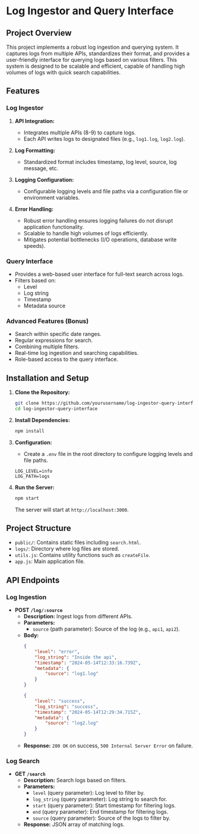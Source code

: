 # Log Ingestor and Query Interface

## Project Overview

This project implements a robust log ingestion and querying system. It captures logs from multiple APIs, standardizes their format, and provides a user-friendly interface for querying logs based on various filters. This system is designed to be scalable and efficient, capable of handling high volumes of logs with quick search capabilities.

## Features

### Log Ingestor

1. **API Integration:**
    - Integrates multiple APIs (8-9) to capture logs.
    - Each API writes logs to designated files (e.g., `log1.log`, `log2.log`).

2. **Log Formatting:**
    - Standardized format includes timestamp, log level, source, log message, etc.

3. **Logging Configuration:**
    - Configurable logging levels and file paths via a configuration file or environment variables.

4. **Error Handling:**
    - Robust error handling ensures logging failures do not disrupt application functionality.
    - Scalable to handle high volumes of logs efficiently.
    - Mitigates potential bottlenecks (I/O operations, database write speeds).

### Query Interface

- Provides a web-based user interface for full-text search across logs.
- Filters based on:
    - Level
    - Log string
    - Timestamp
    - Metadata source

### Advanced Features (Bonus)

- Search within specific date ranges.
- Regular expressions for search.
- Combining multiple filters.
- Real-time log ingestion and searching capabilities.
- Role-based access to the query interface.

## Installation and Setup

1. **Clone the Repository:**
    ```sh
    git clone https://github.com/yourusername/log-ingestor-query-interface.git
    cd log-ingestor-query-interface
    ```

2. **Install Dependencies:**
    ```sh
    npm install
    ```

3. **Configuration:**
    - Create a `.env` file in the root directory to configure logging levels and file paths.
    ```env
    LOG_LEVEL=info
    LOG_PATH=logs
    ```

4. **Run the Server:**
    ```sh
    npm start
    ```

    The server will start at `http://localhost:3000`.

## Project Structure

- `public/`: Contains static files including `search.html`.
- `logs/`: Directory where log files are stored.
- `utils.js`: Contains utility functions such as `createFile`.
- `app.js`: Main application file.

## API Endpoints

### Log Ingestion

- **POST `/log/:source`**
    - **Description:** Ingest logs from different APIs.
    - **Parameters:**
        - `source` (path parameter): Source of the log (e.g., `api1`, `api2`).
    - **Body:**
        ```json
        {
            "level": "error",
            "log_string": "Inside the api",
            "timestamp": "2024-05-14T12:33:16.739Z",
            "metadata": {
                "source": "log1.log"
            }
        }
        ```
        ```json
        {
            "level": "success",
            "log_string": "success",
            "timestamp": "2024-05-14T12:29:34.715Z",
            "metadata": {
                "source": "log2.log"
            }
        }
        ```
    - **Response:** `200 OK` on success, `500 Internal Server Error` on failure.

### Log Search

- **GET `/search`**
    - **Description:** Search logs based on filters.
    - **Parameters:**
        - `level` (query parameter): Log level to filter by.
        - `log_string` (query parameter): Log string to search for.
        - `start` (query parameter): Start timestamp for filtering logs.
        - `end` (query parameter): End timestamp for filtering logs.
        - `source` (query parameter): Source of the logs to filter by.
    - **Response:** JSON array of matching logs.